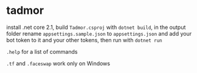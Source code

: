 # tadmor
install .net core 2.1, build `Tadmor.csproj` with `dotnet build`, in the output folder rename `appsettings.sample.json` to `appsettings.json` and add your bot token to it and your other tokens, then run with `dotnet run`

`.help` for a list of commands

`.tf` and `.faceswap` work only on Windows

